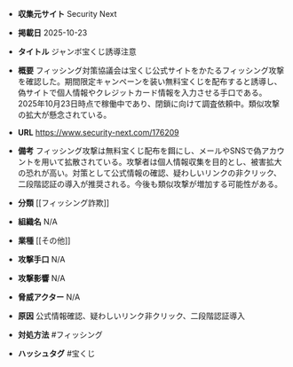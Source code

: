 - **収集元サイト**
Security Next

- **掲載日**
2025-10-23

- **タイトル**
ジャンボ宝くじ誘導注意

- **概要**
フィッシング対策協議会は宝くじ公式サイトをかたるフィッシング攻撃を確認した。期間限定キャンペーンを装い無料宝くじを配布すると誘導し、偽サイトで個人情報やクレジットカード情報を入力させる手口である。2025年10月23日時点で稼働中であり、閉鎖に向けて調査依頼中。類似攻撃の拡大が懸念されている。

- **URL**
https://www.security-next.com/176209

- **備考**
フィッシング攻撃は無料宝くじ配布を餌にし、メールやSNSで偽アカウントを用いて拡散されている。攻撃者は個人情報収集を目的とし、被害拡大の恐れが高い。対策として公式情報の確認、疑わしいリンクの非クリック、二段階認証の導入が推奨される。今後も類似攻撃が増加する可能性がある。

- **分類**
[[フィッシング詐欺]]

- **組織名**
N/A

- **業種**
[[その他]]

- **攻撃手口**
N/A

- **攻撃影響**
N/A

- **脅威アクター**
N/A

- **原因**
公式情報確認、疑わしいリンク非クリック、二段階認証導入

- **対処方法**
#フィッシング

- **ハッシュタグ**
#宝くじ
